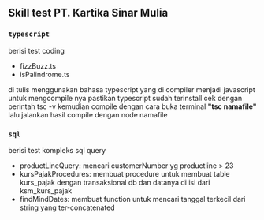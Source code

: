 ## Skill test PT. Kartika Sinar Mulia

### `typescript` 
berisi test coding

- fizzBuzz.ts
- isPalindrome.ts

di tulis menggunakan bahasa typescript yang di compiler menjadi javascript
untuk mengcompile nya pastikan typescript sudah terinstall cek dengan perintah tsc -v
kemudian compile dengan cara buka terminal **"tsc namafile"** lalu jalankan hasil compile dengan node namafile

### `sql`
berisi test kompleks sql query

- productLineQuery: mencari customerNumber yg productline > 23
- kursPajakProcedures: membuat procedure untuk membuat table kurs_pajak dengan transaksional db dan datanya di isi dari ksm_kurs_pajak
- findMindDates: membuat function untuk mencari tanggal terkecil dari string yang ter-concatenated 




